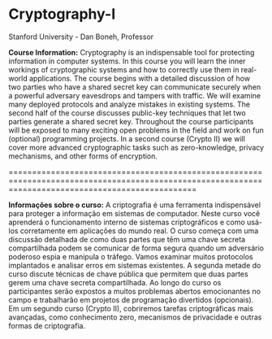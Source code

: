 # Cryptography-I
Stanford University -  Dan Boneh, Professor

**Course Information:** Cryptography is an indispensable tool for protecting information in computer systems. In this course you will learn the inner workings of cryptographic systems and how to correctly use them in real-world applications. The course begins with a detailed discussion of how two parties who have a shared secret key can communicate securely when a powerful adversary eavesdrops and tampers with traffic. We will examine many deployed protocols and analyze mistakes in existing systems. The second half of the course discusses public-key techniques that let two parties generate a shared secret key. Throughout the course participants will be exposed to many exciting open problems in the field and work on fun (optional) programming projects. In a second course (Crypto II) we will cover more advanced cryptographic tasks such as zero-knowledge, privacy mechanisms, and other forms of encryption.

====================================================================================================================================================


**Informações sobre o curso:** A criptografia é uma ferramenta indispensável para proteger a informação em sistemas de computador. Neste curso você aprenderá o funcionamento interno de sistemas criptográficos e como usá-los corretamente em aplicações do mundo real. O curso começa com uma discussão detalhada de como duas partes que têm uma chave secreta compartilhada podem se comunicar de forma segura quando um adversário poderoso espia e manipula o tráfego. Vamos examinar muitos protocolos implantados e analisar erros em sistemas existentes. A segunda metade do curso discute técnicas de chave pública que permitem que duas partes gerem uma chave secreta compartilhada. Ao longo do curso os participantes serão expostos a muitos problemas abertos emocionantes no campo e trabalharão em projetos de programação divertidos (opcionais). Em um segundo curso (Crypto II), cobriremos tarefas criptográficas mais avançadas, como conhecimento zero, mecanismos de privacidade e outras formas de criptografia.
